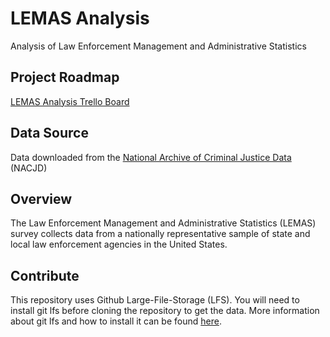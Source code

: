 # LEMAS Analysis
Analysis of Law Enforcement Management and Administrative Statistics

## Project Roadmap
<a href="https://trello.com/b/1DMCAvRY/lemas-analysis" target="_blank">LEMAS Analysis Trello Board</a>

## Data Source
Data downloaded from the <a href="http://www.icpsr.umich.edu/icpsrweb/NACJD/" target="_blank">National Archive of Criminal Justice Data</a> (NACJD)

## Overview
The Law Enforcement Management and Administrative Statistics (LEMAS) survey collects data from a nationally representative sample of state and local law enforcement agencies in the United States.

## Contribute
This repository uses Github Large-File-Storage (LFS). You will need to install git lfs before cloning the repository to get the data. More information about git lfs and how to install it can be found <a href="https://git-lfs.github.com/" target="_blank">here</a>.
